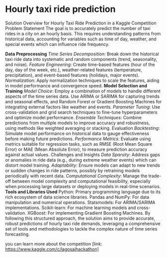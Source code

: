 # Hourly taxi ride prediction
Solution Overview for Hourly Taxi Ride Prediction in a Kaggle Competition
Problem Statement
The goal is to accurately predict the number of taxi rides in a city on an hourly basis. This requires understanding patterns from historical data, accounting for variables such as time of day, weather, and special events which can influence ride frequency.

**Data Preprocessing**
*Time Series Decomposition*: Break down the historical taxi ride data into systematic and random components (trend, seasonality, and noise).
*Feature Engineering*: Create time-based features (hour of the day, day of the week, etc.), weather-related features (temperature, precipitation), and event-based features (holidays, major events).
*Normalization*: Apply normalization techniques to scale the features, aiding in model performance and convergence speed.
**Model Selection and Training**
*Model Choice*: Employ a combination of models to handle different aspects of the time series data. Use ARIMA or SARIMA for capturing trends and seasonal effects, and Random Forest or Gradient Boosting Machines for integrating external factors like weather and events.
*Parameter Tuning*: Use cross-validation and grid search techniques to fine-tune hyperparameters and optimize model performance.
*Ensemble Techniques*: Combine predictions from multiple models to improve accuracy and robustness, using methods like weighted averaging or stacking.
Evaluation
*Backtesting*: Simulate model performance on historical data to gauge effectiveness before making future predictions.
*Performance Metrics*: Evaluate using metrics suitable for regression tasks, such as RMSE (Root Mean Square Error) or MAE (Mean Absolute Error), to measure prediction accuracy against actual values.
Challenges and Insights
*Data Sparsity*: Address gaps or anomalies in ride data (e.g., during extreme weather events) which can distort model training.
*Adaptability*: Ensure models can adapt to new trends or sudden changes in ride patterns, possibly by retraining models periodically with recent data.
*Computational Complexity*: Manage the trade-off between model complexity and computational feasibility, especially when processing large datasets or deploying models in real-time scenarios.
**Tools and Libraries Used**
Python: Primary programming language due to its rich ecosystem of data science libraries.
Pandas and NumPy: For data manipulation and numerical operations.
Statsmodels: For ARIMA/SARIMA implementations.
Scikit-learn: For machine learning models and cross-validation.
XGBoost: For implementing Gradient Boosting Machines.
By following this structured approach, the solution aims to provide accurate, robust predictions of hourly taxi ride demands, leveraging a comprehensive set of tools and methodologies to tackle the complex nature of time series forecasting.


you can learn more about the competition [link: https://www.kaggle.com/c/lagosaihackathon]

